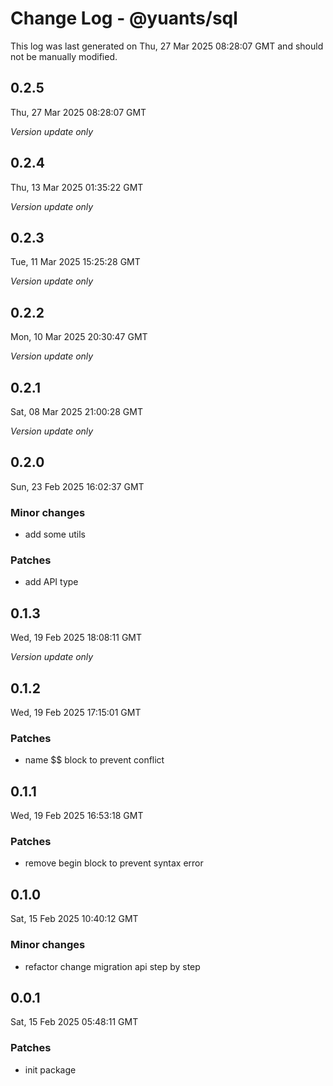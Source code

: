 # Change Log - @yuants/sql

This log was last generated on Thu, 27 Mar 2025 08:28:07 GMT and should not be manually modified.

## 0.2.5
Thu, 27 Mar 2025 08:28:07 GMT

_Version update only_

## 0.2.4
Thu, 13 Mar 2025 01:35:22 GMT

_Version update only_

## 0.2.3
Tue, 11 Mar 2025 15:25:28 GMT

_Version update only_

## 0.2.2
Mon, 10 Mar 2025 20:30:47 GMT

_Version update only_

## 0.2.1
Sat, 08 Mar 2025 21:00:28 GMT

_Version update only_

## 0.2.0
Sun, 23 Feb 2025 16:02:37 GMT

### Minor changes

- add some utils

### Patches

- add API type

## 0.1.3
Wed, 19 Feb 2025 18:08:11 GMT

_Version update only_

## 0.1.2
Wed, 19 Feb 2025 17:15:01 GMT

### Patches

- name $$ block to prevent conflict

## 0.1.1
Wed, 19 Feb 2025 16:53:18 GMT

### Patches

- remove begin block to prevent syntax error

## 0.1.0
Sat, 15 Feb 2025 10:40:12 GMT

### Minor changes

- refactor change migration api step by step

## 0.0.1
Sat, 15 Feb 2025 05:48:11 GMT

### Patches

- init package

